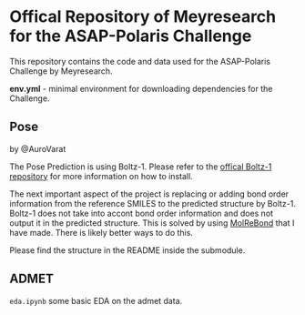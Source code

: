 # Offical Repository of Meyresearch for the ASAP-Polaris Challenge 
This repository contains the code and data used for the ASAP-Polaris Challenge by Meyresearch.


   **env.yml** - minimal environment for downloading dependencies for the Challenge.

## Pose
by @AuroVarat

The Pose Prediction is using Boltz-1. Please refer to the [offical Boltz-1 repository](https://github.com/jwohlwend/boltz) for more information on how to install. 
  
The next important aspect of the project is replacing or adding bond order information from the reference SMILES to the predicted structure by Boltz-1. Boltz-1 does not take into accont bond order information and does not output it in the predicted structure. This is solved by using [MolReBond](https://github.com/AuroVarat/MolReBond) that I have made.
There is likely better ways to do this.
  
Please find the structure in the README inside the submodule.


## ADMET
`eda.ipynb` some basic EDA on the admet data.